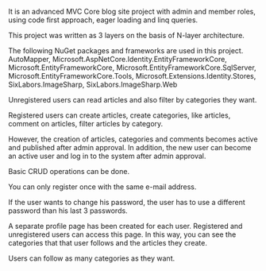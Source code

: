 It is an advanced MVC Core blog site project with admin and member roles, using code first approach, eager loading and linq queries.

This project was written as 3 layers on the basis of N-layer architecture.

The following NuGet packages and frameworks are used in this project.
  AutoMapper,
  Microsoft.AspNetCore.Identity.EntityFrameworkCore, 
  Microsoft.EntityFrameworkCore, 
  Microsoft.EntityFrameworkCore.SqlServer, 
  Microsoft.EntityFrameworkCore.Tools, Microsoft.Extensions.Identity.Stores, 
  SixLabors.ImageSharp,
  SixLabors.ImageSharp.Web
  
Unregistered users can read articles and also filter by categories they want.

Registered users can create articles, create categories, like articles, comment on articles, filter articles by category.

However, the creation of articles, categories and comments becomes active and published after admin approval. In addition, the new user can become an active user and log in to the system after admin approval.

Basic CRUD operations can be done.

You can only register once with the same e-mail address.

If the user wants to change his password, the user has to use a different password than his last 3 passwords.

A separate profile page has been created for each user. Registered and unregistered users can access this page. In this way, you can see the categories that that user follows and the articles they create.

Users can follow as many categories as they want.
